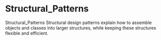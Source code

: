# Structural_Patterns
Structural_Patterns
Structural design patterns explain how to assemble objects and classes into larger structures, while keeping these structures flexible and efficient.
